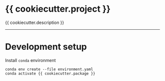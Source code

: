 # {{ cookiecutter.project }}

{{ cookiecutter.description }}

***

# Development setup

Install `conda` environment

```shell
conda env create --file environment.yaml
conda activate {{ cookiecutter.package }}
```
